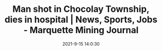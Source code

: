 ---
"title": "Man shot in Chocolay Township, dies in hospital | News, Sports, Jobs - Marquette Mining Journal"
"date": "2021-9-15 14:0:30"
"feed_name": "GOOGLENEWSMINING"
"feed_website": "https://news.google.com/search?q=mining%2Bincident&hl=en-US&gl=US&ceid=US:en"
"feed_rss": "https://news.google.com/rss/search?q=mining%2Bincident&hl=en-US&gl=US&ceid=US:en"
"link": "https://www.miningjournal.net/news/front-page-news/2021/09/man-shot-in-chocolay-township-dies-in-hospital-2/"
"file": "_posts/2021-1-1-856f5eef746b5ef5a760cd9fbd711e61d9522a31.md"
"accident": "0"
"drilling": "0"
---